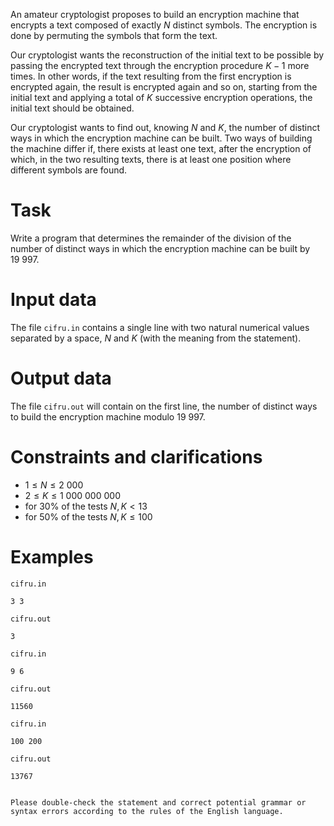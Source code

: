 
An amateur cryptologist proposes to build an encryption machine that encrypts a text composed of exactly $N$ distinct symbols. The encryption is done by permuting the symbols that form the text.

Our cryptologist wants the reconstruction of the initial text to be possible by passing the encrypted text through the encryption procedure $K - 1$ more times. In other words, if the text resulting from the first encryption is encrypted again, the result is encrypted again and so on, starting from the initial text and applying a total of $K$ successive encryption operations, the initial text should be obtained.

Our cryptologist wants to find out, knowing $N$ and $K$, the number of distinct ways in which the encryption machine can be built. Two ways of building the machine differ if, there exists at least one text, after the encryption of which, in the two resulting texts, there is at least one position where different symbols are found.

# Task
Write a program that determines the remainder of the division of the number of distinct ways in which the encryption machine can be built by $19\ 997$.

# Input data
The file `cifru.in` contains a single line with two natural numerical values separated by a space, $N$ and $K$ (with the meaning from the statement).

# Output data
The file `cifru.out` will contain on the first line, the number of distinct ways to build the encryption machine modulo $19\ 997$.

# Constraints and clarifications
* $1 \leq N \leq 2\ 000$
* $2 \leq K \leq 1\ 000\ 000\ 000$
* for $30\%$ of the tests $N, K < 13$
* for $50\%$ of the tests $N, K \leq 100$

# Examples

`cifru.in`
```
3 3
```

`cifru.out`
```
3
```

`cifru.in`
```
9 6
```

`cifru.out`
```
11560
```

`cifru.in`
```
100 200
```

`cifru.out`
```
13767
```
```

Please double-check the statement and correct potential grammar or syntax errors according to the rules of the English language.
